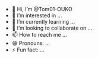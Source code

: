 - 👋 Hi, I’m @Tom01-OUKO
- 👀 I’m interested in ...
- 🌱 I’m currently learning ...
- 💞️ I’m looking to collaborate on ...
- 📫 How to reach me ...
- 😄 Pronouns: ...
- ⚡ Fun fact: ...

<!---
Tom01-OUKO/Tom01-OUKO is a ✨ special ✨ repository because its `README.md` (this file) appears on your GitHub profile.
You can click the Preview link to take a look at your changes.
--->

